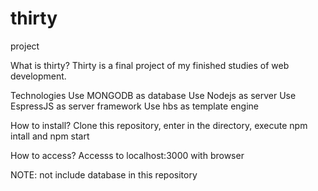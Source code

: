 # thirty
project

What is thirty?
Thirty is a final project of my finished studies of web development.

Technologies
Use MONGODB as database
Use Nodejs as server
Use EspressJS as server framework
Use hbs as template engine

How to install? 
Clone this repository, enter in the directory, execute npm intall and npm start

How to access?
Accesss to localhost:3000 with browser

NOTE: not include database in this repository
